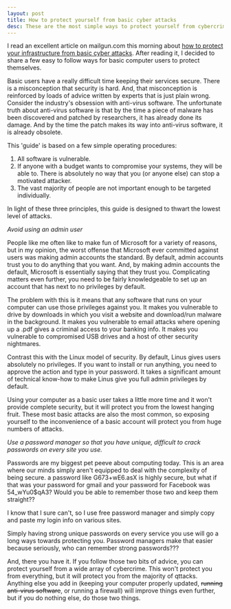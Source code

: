 ```yaml
---
layout: post
title: How to protect yourself from basic cyber attacks
desc: These are the most simple ways to protect yourself from cybercrime with the highest payoffs.
---
```


I read an excellent article on mailgun.com this morning about [how to protect your infrastructure from basic cyber attacks](http://blog.mailgun.com/security-guide-basic-infrastructure-security/). After reading it, I decided to share a few easy to follow ways for basic computer users to protect themselves.

Basic users have a really difficult time keeping their services secure. There is a misconception that security is hard. And, that misconception is reinforced by loads of advice written by experts that is just plain wrong. Consider the industry's obsession with anti-virus software. The unfortunate truth about anti-virus software is that by the time a piece of malware has been discovered and patched by researchers, it has already done its damage. And by the time the patch makes its way into anti-virus software, it is already obsolete.

This 'guide' is based on a few simple operating procedures:

1. All software is vulnerable.
2. If anyone with a budget wants to compromise your systems, they will be able to. There is absolutely no way that you (or anyone else) can stop a motivated attacker.
3. The vast majority of people are not important enough to be targeted individually.

In light of these three principles, this guide is designed to thwart the lowest level of attacks.

*Avoid using an admin user*

People like me often like to make fun of Microsoft for a variety of reasons, but in my opinion, the worst offense that Microsoft ever committed against users was making admin accounts the standard. By default, admin accounts trust you to do anything that you want. And, by making admin accounts the default, Microsoft is essentially saying that they trust you. Complicating matters even further, you need to be fairly knowledgeable to set up an account that has next to no privileges by default.

The problem with this is it means that any software that runs on your computer can use those privileges against you. It makes you vulnerable to drive by downloads in which you visit a website and download/run malware in the background. It makes you vulnerable to email attacks where opening up a .pdf gives a criminal access to your banking info. It makes you vulnerable to compromised USB drives and a host of other security nightmares.

Contrast this with the Linux model of security. By default, Linus gives users absolutely no privileges. If you want to install or run anything, you need to approve the action and type in your password. It takes a significant amount of technical know-how to make Linus give you full admin privileges by default.

Using your computer as a basic user takes a little more time and it won't provide complete security, but it will protect you from the lowest hanging fruit. These most basic attacks are also the most common, so exposing yourself to the inconvenience of a basic account will protect you from huge numbers of attacks.

*Use a password manager so that you have unique, difficult to crack passwords on every site you use.*

Passwords are my biggest pet peeve about computing today. This is an area where our minds simply aren't equipped to deal with the complexity of being secure. a password like G673+wE6.asX is highly secure, but what if that was your password for gmail and your password for Facebook was 54_wYu0$qA3? Would you be able to remember those two and keep them straight??

I know that I sure can't, so I use free password manager and simply copy and paste my login info on various sites.

Simply having strong unique passwords on every service you use will go a long ways towards protecting you. Password managers make that easier because seriously, who can remember strong passwords???

And, there you have it. If you follow those two bits of advice, you can protect yourself from a wide array of cybercrime. This won't protect you from everything, but it will protect you from the majority of qttacks. Anything else you add in (keeping your computer properly updated, ~~running anti-virus software~~, or running a firewall) will improve things even further, but if you do nothing else, do those two things.
